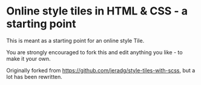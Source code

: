 # Online style tiles in HTML & CSS - a starting point

This is meant as a starting point for an online style Tile.

You are strongly encouraged to fork this and edit anything you like - to make it your own.

Originally forked from https://github.com/jeradg/style-tiles-with-scss, but a lot has been rewritten.
